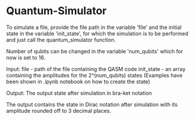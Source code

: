 # Quantum-Simulator

To simulate a file, provide the file path  in the variable 'file' and the initial state in the variable 'init_state', for which the simulation is to be performed and just call the quantum_simulator function.

Number of qubits can be changed in the variable 'num_qubits' which for now is set to 16.

Input: 
      file - path of the file containing the QASM code 
      init_state - an array containing the amplitudes for the 2^(num_qubits) states (Examples have been shown in 
                  .ipynb notebook on how to create the state)
                   
Output:
       The output state after simulation in bra-ket notation
       
The output contains the state in Dirac notation after simulation with its amplitude rounded off to 3 decimal places. 
       
